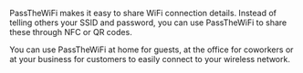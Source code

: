 PassTheWiFi makes it easy to share WiFi connection details. Instead of telling others your SSID and password, you can use PassTheWiFi to share these through NFC or QR codes.

You can use PassTheWiFi at home for guests, at the office for coworkers or at your business for customers to easily connect to your wireless network.